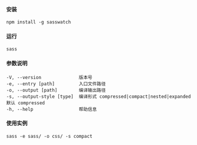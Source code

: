 #### 安装

    npm install -g sasswatch



#### 运行

    sass


#### 参数说明


    -V, --version              版本号
    -e, --entry [path]         入口文件路径
    -o, --output [path]        编译输出路径
    -s, --output-style [type]  编译形式 compressed|compact|nested|expanded 默认 compressed
    -h, --help                 帮助信息


#### 使用实例

    sass -e sass/ -o css/ -s compact
